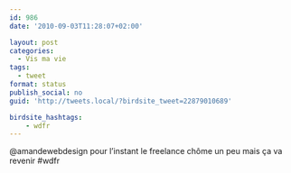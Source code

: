 ```yaml
---
id: 986
date: '2010-09-03T11:28:07+02:00'

layout: post
categories:
  - Vis ma vie
tags:
  - tweet
format: status
publish_social: no
guid: 'http://tweets.local/?birdsite_tweet=22879010689'

birdsite_hashtags:
    - wdfr
---
```


@amandewebdesign pour l’instant le freelance chôme un peu mais ça va revenir #wdfr
